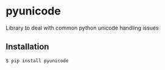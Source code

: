 pyunicode
=======

Library to deal with common python unicode handling issues


## Installation

    $ pip install pyunicode

